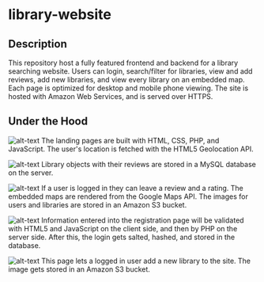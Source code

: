 # library-website


## Description
This repository host a fully featured frontend and backend for a library searching website. Users can login, search/filter for libraries, view and add reviews, add new libraries, and view every library on an embedded map. Each page is optimized for desktop and mobile phone viewing. The site is hosted with Amazon Web Services, and is served over HTTPS.

## Under the Hood
![alt-text](http://i.imgur.com/Szk3LUO.jpg "Main Page")
The landing pages are built with HTML, CSS, PHP, and JavaScript. The user's location is fetched with the HTML5 Geolocation API. 

![alt-text](http://i.imgur.com/gP0PpbB.jpg "Results Page")
Library objects with their reviews are stored in a MySQL database on the server. 

![alt-text](http://i.imgur.com/WVZFfHG.jpg "Individual Result Page")
If a user is logged in they can leave a review and a rating. The embedded maps are rendered from the Google Maps API. The images for users and libraries are stored in an Amazon S3 bucket.

![alt-text](http://i.imgur.com/RGZXAZf.jpg "Registration Page")
Information entered into the registration page will be validated with HTML5 and JavaScript on the client side, and then by PHP on the server side. After this, the login gets salted, hashed, and stored in the database. 

![alt-text](http://i.imgur.com/E871msB.jpg "Object Submission Page")
This page lets a logged in user add a new library to the site. The image gets stored in an Amazon S3 bucket.
